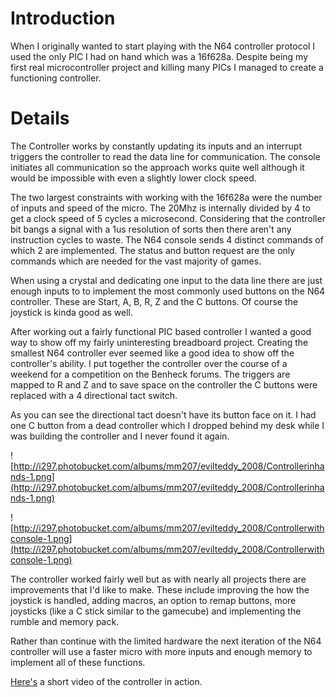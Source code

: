 # Introduction #

When I originally wanted to start playing with the N64 controller protocol I used the only PIC I had on hand which was a 16f628a. Despite being my first real microcontroller project and killing many PICs I managed to create a functioning controller.

# Details #

The Controller works by constantly updating its inputs and an interrupt triggers the controller to read the data line for communication. The console initiates all communication so the approach works quite well although it would be impossible with even a slightly lower clock speed.

The two largest constraints with working with the 16f628a were the number of inputs and speed of the micro. The 20Mhz is internally divided by 4 to get a clock speed of 5 cycles a microsecond. Considering that the controller bit bangs a signal with a 1us resolution of sorts then there aren't any instruction cycles to waste. The N64 console sends 4 distinct commands of which 2 are implemented. The status and button request are the only commands which are needed for the vast majority of games.

When using a crystal and dedicating one input to the data line there are just enough inputs to to implement the most commonly used buttons on the N64 controller. These are Start, A, B, R, Z and the C buttons. Of course the joystick is kinda good as well.

After working out a fairly functional PIC based controller I wanted a good way to show off my fairly uninteresting breadboard project. Creating the smallest N64 controller ever seemed like a good idea to show off the controller's ability. I put together the controller over the course of a weekend for a competition on the Benheck forums. The triggers are mapped to R and Z and to save space on the controller the C buttons were replaced with a 4 directional tact switch.

As you can see the directional tact doesn't have its button face on it. I had one C button from a dead controller which I dropped behind my desk while I was building the controller and I never found it again.

![http://i297.photobucket.com/albums/mm207/evilteddy_2008/Controllerinhands-1.png](http://i297.photobucket.com/albums/mm207/evilteddy_2008/Controllerinhands-1.png)

![http://i297.photobucket.com/albums/mm207/evilteddy_2008/Controllerwithconsole-1.png](http://i297.photobucket.com/albums/mm207/evilteddy_2008/Controllerwithconsole-1.png)

The controller worked fairly well but as with nearly all projects there are improvements that I'd like to make. These include improving the how the joystick is handled, adding macros, an option to remap buttons, more joysticks (like a C stick similar to the gamecube) and implementing the rumble and memory pack.

Rather than continue with the limited hardware the next iteration of the N64 controller will use a faster micro with more inputs and enough memory to implement all of these functions.

[Here's](http://www.youtube.com/watch?v=YT_C8aPI8m8) a short video of the controller in action.